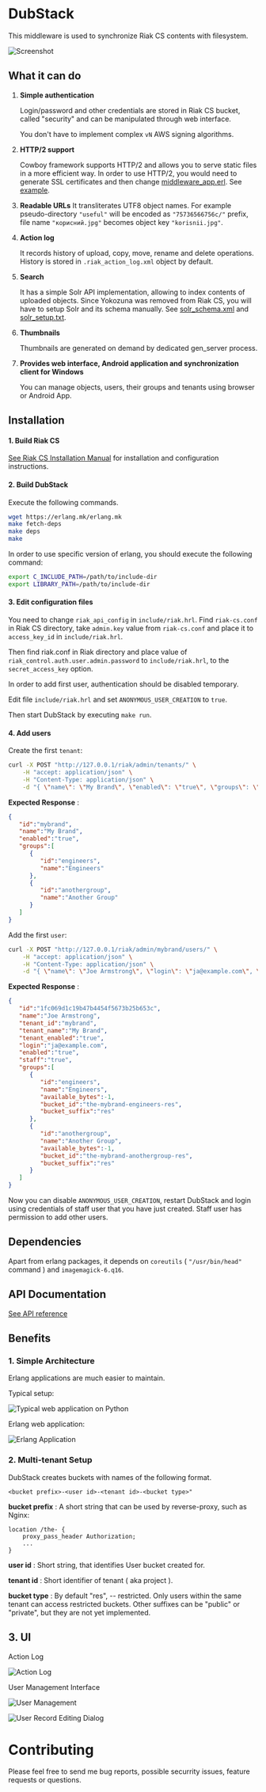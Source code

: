 # DubStack

This middleware is used to synchronize Riak CS contents with filesystem.

![Screenshot](doc/dubstack.png)

## What it can do

1. **Simple authentication**

    Login/password and other credentials are stored in Riak CS bucket,
    called "security" and can be manipulated through web interface.

    You don't have to implement complex ``vN`` AWS signing algorithms.

2. **HTTP/2 support**

    Cowboy framework supports HTTP/2 and allows you to serve static files
    in a more efficient way. In order to use HTTP/2, you would need to
    generate SSL certificates and then change [middleware_app.erl](src/middleware_app.erl).
    See [example](https://github.com/ninenines/cowboy/blob/master/examples/ssl_hello_world/src/ssl_hello_world_app.erl).

3. **Readable URLs**
    It transliterates UTF8 object names. For example pseudo-directory
    ``"useful"`` will be encoded as ``"75736566756c/"`` prefix,
    file name ``"корисний.jpg"`` becomes object key ``"korisnii.jpg"``.

4. **Action log**

    It records history of upload, copy, move, rename and delete operations.
    History is stored in ``.riak_action_log.xml`` object by default.

5. **Search**

    It has a simple Solr API implementation, allowing to index contents of uploaded objects.
    Since Yokozuna was removed from Riak CS, you will have to setup Solr and its schema manually.
    See [solr_schema.xml](doc/solr_schema.xml) and [solr_setup.txt](doc/solr_setup.txt).

6. **Thumbnails**

    Thumbnails are generated on demand by dedicated gen_server process.

7. **Provides web interface, Android application and synchronization client for Windows**

    You can manage objects, users, their groups and tenants using browser or Android App.


## Installation

#### 1. Build Riak CS

[See Riak CS Installation Manual](/doc/riak_cs_setup.md) for installation and configuration instructions.

#### 2. Build DubStack

Execute the following commands.
```sh
wget https://erlang.mk/erlang.mk
make fetch-deps
make deps
make
```

In order to use specific version of erlang, you should execute the following command:
```sh
export C_INCLUDE_PATH=/path/to/include-dir
export LIBRARY_PATH=/path/to/include-dir
```

#### 3. Edit configuration files

You need to change ``riak_api_config`` in ``include/riak.hrl``.
Find ``riak-cs.conf`` in Riak CS directory, take ``admin.key`` value from ``riak-cs.conf``
and place it to ``access_key_id`` in ``include/riak.hrl``.

Then find riak.conf in Riak directory and place value of ``riak_control.auth.user.admin.password``
to ``include/riak.hrl``, to the ``secret_access_key`` option.

In order to add first user, authentication should be disabled temporary.

Edit file ``include/riak.hrl`` and set ``ANONYMOUS_USER_CREATION`` to ``true``.

Then start DubStack by executing ``make run``.

#### 4. Add users

Create the first ``tenant``:
```sh
curl -X POST "http://127.0.0.1/riak/admin/tenants/" \
    -H "accept: application/json" \
    -H "Content-Type: application/json" \
    -d "{ \"name\": \"My Brand\", \"enabled\": \"true\", \"groups\": \"Engineers, Another Group\" }"
```

**Expected Response** :
```json
{
   "id":"mybrand",
   "name":"My Brand",
   "enabled":"true",
   "groups":[
      {
         "id":"engineers",
         "name":"Engineers"
      },
      {
         "id":"anothergroup",
         "name":"Another Group"
      }
   ]
}
```

Add the first ``user``:
```sh
curl -X POST "http://127.0.0.1/riak/admin/mybrand/users/" \
    -H "accept: application/json" \
    -H "Content-Type: application/json" \
    -d "{ \"name\": \"Joe Armstrong\", \"login\": \"ja@example.com\", \"password\": \"secret\", \"enabled\": \"true\", \"staff\": \"true\", \"groups\": \"engineers, anothergroup\" }"
```

**Expected Response** :
```json
{
   "id":"1fc069d1c19b47b4454f5673b25b653c",
   "name":"Joe Armstrong",
   "tenant_id":"mybrand",
   "tenant_name":"My Brand",
   "tenant_enabled":"true",
   "login":"ja@example.com",
   "enabled":"true",
   "staff":"true",
   "groups":[
      {
         "id":"engineers",
         "name":"Engineers",
         "available_bytes":-1,
         "bucket_id":"the-mybrand-engineers-res",
         "bucket_suffix":"res"
      },
      {
         "id":"anothergroup",
         "name":"Another Group",
         "available_bytes":-1,
         "bucket_id":"the-mybrand-anothergroup-res",
         "bucket_suffix":"res"
      }
   ]
}
```

Now you can disable ``ANONYMOUS_USER_CREATION``, restart DubStack and login
using credentials of staff user that you have just created.
Staff user has permission to add other users.


## Dependencies

Apart from erlang packages, it depends on ``coreutils`` ( ``"/usr/bin/head"`` command ) and ``imagemagick-6.q16``.


## API Documentation

[See API reference](API.md)


## Benefits

### 1. Simple Architecture

Erlang applications are much easier to maintain.

Typical setup:

![Typical web application on Python](doc/typical_diagram.png)

Erlang web application:

![Erlang Application](doc/erlang_diagram.png)



### 2. Multi-tenant Setup

DubStack creates buckets with names of the following format.
```
<bucket prefix>-<user id>-<tenant id>-<bucket type>"
```
**bucket prefix** : A short string that can be used by reverse-proxy, such as Nginx:
```
location /the- {
    proxy_pass_header Authorization;
    ...
}
```

**user id** : Short string, that identifies User bucket created for.

**tenant id** : Short identifier of tenant ( aka project ).

**bucket type** : By default "res", -- restricted. Only users within the same tenant
can access restricted buckets. Other suffixes can be "public" or "private", but they
are not yet implemented.


## 3. UI

Action Log

![Action Log](doc/action_log.png)

User Management Interface

![User Management](doc/admin_tenants.png)

![User Record Editing Dialog](doc/admin_user_edit.png)


# Contributing

Please feel free to send me bug reports, possible securrity issues, feature requests or questions.
